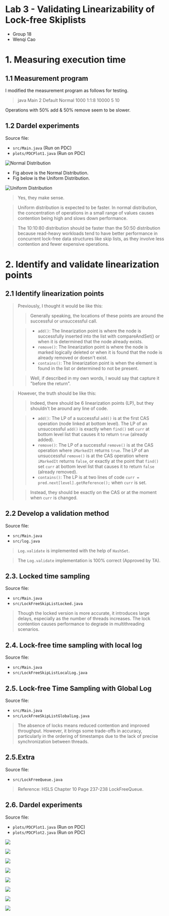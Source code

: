 # Lab 3 - Validating Linearizability of Lock-free Skiplists

- Group 18
- Wenqi Cao

# 1. Measuring execution time
## 1.1 Measurement program

I modified the measurement program as follows for testing.

> java Main 2 Default Normal 1000 1:1:8 10000 5 10

Operations with 50% add & 50% remove seem to be slower.

## 1.2 Dardel experiments

Source file:
- `src/Main.java` (Run on PDC)
- `plots/PDCPlot1.java` (Run on PDC)

![Normal Distribution](plots/plot1_normal.png)

- Fig above is the Normal Distribution.
- Fig below is the Uniform Distribution.

![Uniform Distribution](plots/plot1_uniform.png)

> Yes, they make sense.

> Uniform distribution is expected to be faster. 
> In normal distribution, the concentration of operations in a small range of values 
> causes contention being high and slows down performance.

> The 10:10:80 distribution should be faster than the 50:50 distribution 
> because read-heavy workloads tend to have better performance in concurrent lock-free data structures 
> like skip lists, as they involve less contention and fewer expensive operations.

# 2. Identify and validate linearization points

## 2.1 Identify linearization points

> Previously, I thought it would be like this:
> > Generally speaking, the locations of these points are around the successful or unsuccessful call.
>
> > - `add()`: The linearization point is where the node is successfully inserted into the list
> > with compareAndSet() or when it is determined that the node already exists.
> > - `remove()`: The linearization point is where the node is marked logically deleted or
> > when it is found that the node is already removed or doesn't exist.
> > - `contains()`: The linearization point is when the element is found in the list or determined to not be present.
>
> > Well, if described in my own words, I would say that capture it "before the return".

> However, the truth should be like this:
> > Indeed, there should be 6 linearization points (LP), but they shouldn't be around any line of code.
> 
> > - `add()`: The LP of a successful `add()` is at the first CAS operation (node linked at bottom level).
> > The LP of an unsuccessful `add()` is exactly when `find()` set `curr` at bottom level list that causes it to return `true` (already added).
> > - `remove()`: The LP of a successful `remove()` is at the CAS operation where `iMarkedIt` returns `true`.
> > The LP of an unsuccessful `remove()` is at the CAS operation where `iMarkedIt` returns `false`, 
> > or exactly at the point that `find()` set `curr` at bottom level list that causes it to return `false` (already removed).
> > - `contains()`: The LP is at two lines of code `curr = pred.next[level].getReference();` when `curr` is set.
> 
> > Instead, they should be exactly on the CAS or at the moment when `curr` is changed.

## 2.2 Develop a validation method

Source file:
- `src/Main.java`
- `src/log.java`

> `Log.validate` is implemented with the help of `HashSet`.

> The `Log.validate` implementation is 100% correct (Approved by TA).

## 2.3. Locked time sampling

Source file:
- `src/Main.java`
- `src/LockFreeSkipListLocked.java`

> Though the locked version is more accurate, it introduces large delays, 
> especially as the number of threads increases. 
> The lock contention causes performance to degrade in multithreading scenarios.

## 2.4. Lock-free time sampling with local log

Source file:
- `src/Main.java`
- `src/LockFreeSkipListLocalLog.java`


## 2.5. Lock-free Time Sampling with Global Log

Source file:
- `src/Main.java`
- `src/LockFreeSkipListGlobalLog.java`

> The absence of locks means reduced contention and improved throughput. 
> However, it brings some trade-offs in accuracy, particularly in the ordering of timestamps 
> due to the lack of precise synchronization between threads.

## 2.5.Extra

Source file:
- `src/LockFreeQueue.java`

> Reference: HSLS Chapter 10 Page 237-238 LockFreeQueue.

## 2.6. Dardel experiments

Source file:
- `plots/PDCPlot1.java` (Run on PDC)
- `plots/PDCPlot2.java` (Run on PDC)

![](plots/plot1_LocalLog_Uniform.png)

![](plots/plot2_LocalLog_Uniform.png)

![](plots/plot1_LocalLog_Normal.png)

![](plots/plot2_LocalLog_Normal.png)

![](plots/plot1_GlobalLog_Uniform.png)

![](plots/plot2_GlobalLog_Uniform.png)

![](plots/plot1_GlobalLog_Normal.png)

![](plots/plot2_GlobalLog_Normal.png)
